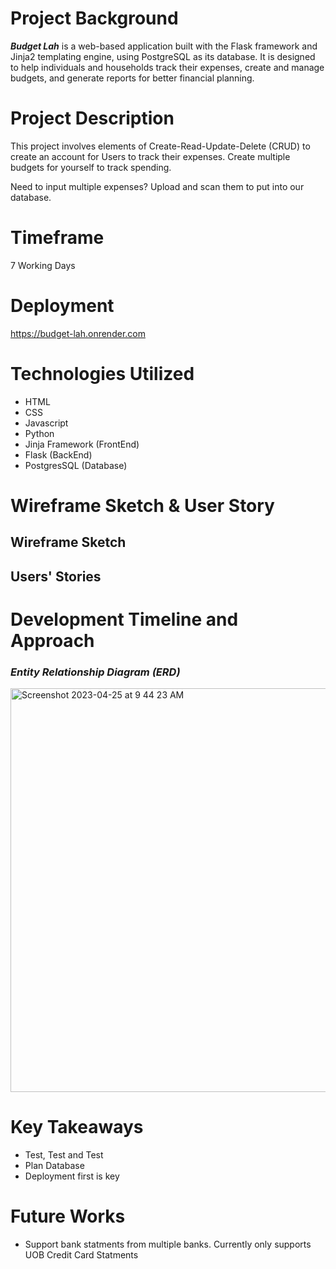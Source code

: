 # **Project Background**

**_Budget Lah_** is a web-based application built with the Flask framework and Jinja2 templating engine, using PostgreSQL as its database. It is designed to help individuals and households track their expenses, create and manage budgets, and generate reports for better financial planning.

# **Project Description**
This project involves elements of Create-Read-Update-Delete (CRUD) to create an account for Users to track their expenses. Create multiple budgets for yourself to track spending. 

Need to input multiple expenses? Upload and scan them to put into our database. 

# **Timeframe**
7 Working Days

# **Deployment** 

https://budget-lah.onrender.com

# **Technologies Utilized**

- HTML
- CSS
- Javascript
- Python
- Jinja Framework (FrontEnd)
- Flask (BackEnd)
- PostgresSQL (Database)

# **Wireframe Sketch & User Story**
## Wireframe Sketch



## Users' Stories



# **Development Timeline and Approach**




### _Entity Relationship Diagram (ERD)_
<img width="646" alt="Screenshot 2023-04-25 at 9 44 23 AM" src="https://user-images.githubusercontent.com/68887503/234154174-f15bdb7d-f3a9-40d3-bb12-55235f6c2816.png">


# **Key Takeaways**

- Test, Test and Test
- Plan Database
- Deployment first is key

# **Future Works**
- Support bank statments from multiple banks. Currently only supports UOB Credit Card Statments

